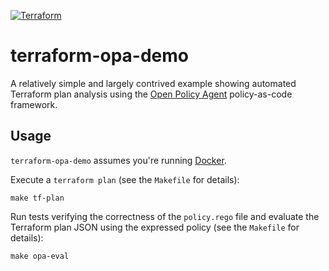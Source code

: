 [![Terraform](https://github.com/mdb/terraform-opa-demo/actions/workflows/main.yml/badge.svg)](https://github.com/mdb/terraform-opa-demo/actions/workflows/main.yml)

# terraform-opa-demo

A relatively simple and largely contrived example showing automated Terraform
plan analysis using the [Open Policy Agent](https://www.openpolicyagent.org/)
policy-as-code framework.

## Usage

`terraform-opa-demo` assumes you're running [Docker](https://www.docker.com/).

Execute a `terraform plan` (see the `Makefile` for details):

```
make tf-plan
```

Run tests verifying the correctness of the `policy.rego` file and evaluate the
Terraform plan JSON using the expressed policy (see the `Makefile` for details):

```
make opa-eval
```
